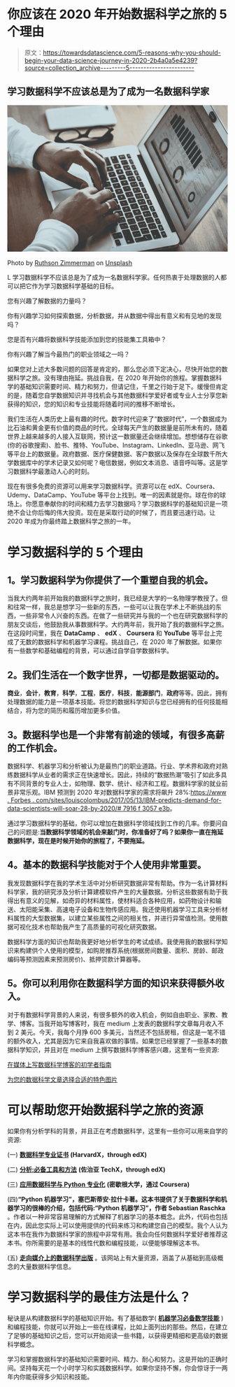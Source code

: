 # 你应该在 2020 年开始数据科学之旅的 5 个理由

> 原文：<https://towardsdatascience.com/5-reasons-why-you-should-begin-your-data-science-journey-in-2020-2b4a0a5e4239?source=collection_archive---------5----------------------->

## 学习数据科学不应该总是为了成为一名数据科学家

![](img/98300c92ce82ce4a228481c803868e13.png)

Photo by [Ruthson Zimmerman](https://unsplash.com/@ruthson_zimmerman?utm_source=medium&utm_medium=referral) on [Unsplash](https://unsplash.com?utm_source=medium&utm_medium=referral)

L 学习数据科学不应该总是为了成为一名数据科学家。任何热衷于处理数据的人都可以把它作为学习数据科学基础的目标。

您有兴趣了解数据的力量吗？

你有兴趣学习如何探索数据，分析数据，并从数据中得出有意义和有见地的发现吗？

您是否有兴趣将数据科学技能添加到您的技能集工具箱中？

你有兴趣了解当今最热门的职业领域之一吗？

如果您对上述大多数问题的回答是肯定的，那么您必须下定决心，尽快开始您的数据科学之旅。没有理由拖延。挑战自我，在 2020 年开始你的旅程。掌握数据科学的基础知识需要时间、精力和努力，但请记住，千里之行始于足下。缓慢但肯定的是，随着您自学数据知识并寻找机会与其他数据科学爱好者或专业人士分享您新获得的知识，您的知识和专业技能将随着时间的推移不断增长。

我们生活在人类历史上最有趣的时代。数字时代迎来了“数据时代”，一个数据成为比石油和黄金更有价值的商品的时代。全球每天产生的数据量是前所未有的，随着世界上越来越多的人接入互联网，预计这一数据量还会继续增加。想想储存在谷歌(你的谷歌搜索)、脸书、推特、YouTube、Instagram、LinkedIn、亚马逊、网飞等平台上的数据量。政府数据、医疗保健数据、客户数据以及保存在全球数千所大学数据库中的学术记录又如何呢？电信数据，例如文本消息、语音呼叫等。这是学习数据科学最激动人心的时刻。

现在有很多免费的资源可以用来学习数据科学。资源可以在 edX、Coursera、Udemy、DataCamp、YouTube 等平台上找到。唯一的因素就是你。球在你的球场上。你愿意奉献你的时间和精力去学习数据吗？学习数据科学的基础知识是一项绝不会让你后悔的伟大投资。现在是采取行动的时候了，而且要迅速行动。让 2020 年成为你最终踏上数据科学之旅的一年。

# 学习数据科学的 5 个理由

## **1。学习数据科学为你提供了一个重塑自我的机会。**

当我大约两年前开始我的数据科学之旅时，我已经是大学的一名物理学教授了。但和往常一样，我总是想学习一些新的东西，一些可以让我在学术上不断挑战的东西，一些非常令人兴奋的东西。在做了一些研究并与我的一个也在研究数据科学的朋友交谈后，他鼓励我从事数据科学。大约两年前，我开始了我的数据科学之旅。在这段时间里，我在 **DataCamp** 、 **edX** 、 **Coursera** 和 **YouTube** 等平台上完成了无数的数据科学和机器学习课程。挑战自己，在 2020 年了解数据。如果你有一些数学和基础编程的背景，可以通过自学自学数据科学。

## **2。我们生活在一个数字世界，一切都是数据驱动的。**

**商业**，**会计**，**教育**，**科学**，**工程**，**医疗**，**科技**，**能源部门**，**政府**等等。因此，拥有处理数据的能力是一项基本技能。将您的数据科学知识与您已经拥有的任何技能相结合，将为您的简历和履历增加更多价值。

## **3。数据科学也是一个非常有前途的领域，有很多高薪的工作机会。**

数据科学、机器学习和分析被认为是最热门的职业道路。行业、学术界和政府对熟练数据科学从业者的需求正在快速增长。因此，持续的“数据热潮”吸引了如此多具有不同背景的专业人士，如物理、数学、统计、经济和工程。数据科学家的就业前景非常乐观。IBM 预测到 2020 年对数据科学家的需求将飙升 28%:[https://www . Forbes . com/sites/louiscolombus/2017/05/13/IBM-predicts-demand-for-data-scientists-will-soar-28-by-2020/# 7916 f 3057 e3b](https://www.forbes.com/sites/louiscolumbus/2017/05/13/ibm-predicts-demand-for-data-scientists-will-soar-28-by-2020/#7916f3057e3b)。

通过学习数据科学的基础，你可以增加在数据科学领域找到工作的几率。你要问自己的问题是:**当数据科学领域的机会来敲门时，你准备好了吗？如果你一直在拖延数据科学，现在是时候开始你的旅程了，不要拖延。**

## **4。基本的数据科学技能对于个人使用非常重要。**

我发现数据科学在我的学术生活中对分析研究数据非常有帮助。作为一名计算材料科学家，我的研究涉及分析计算建模软件产生的大量数据。分析这些数据有助于我得出有意义的见解，如奇异的材料属性，使材料适合各种应用，如药物设计和输送、太阳能采集、高速电子设备和生物传感应用。我还使用机器学习工具来分析材料属性的大型数据集，以建立某些属性之间的相关性，并进行异常值检测。使用数据可视化技术也帮助我产生了高质量的可视化研究数据。

数据科学方面的知识也帮助我更好地分析学生的考试成绩。我使用我的数据科学知识来构建供个人使用的模型，如购房推荐系统(根据房间数量、面积、房龄、邮政编码等预测因素来预测房价)、抵押贷款计算器等。

## **5。你可以利用你在数据科学方面的知识来获得额外收入。**

对于有数据科学背景的人来说，有很多额外的收入机会，例如自由职业、家教、教学、博客。当我开始写博客时，我在 medium 上发表的数据科学文章每月收入不到 2 美元。今天，我每个月挣 600 多美元，当然还不包括房租，但这是一笔不错的额外收入，尤其是因为它来自我喜欢做的事情。如果您已经掌握了一些基本的数据科学知识，并且对在 medium 上撰写数据科学博客感兴趣，这里有一些资源:

[在媒体上写数据科学博客的初学者指南](https://medium.com/towards-artificial-intelligence/beginners-guide-to-writing-data-science-blogs-on-medium-a74774cf8f66)

[为您的数据科学文章选择合适的特色图片](https://medium.com/towards-artificial-intelligence/choose-the-right-featured-image-for-your-data-science-article-e101719600cf)

# **可以帮助您开始数据科学之旅的资源**

如果你有分析学科的背景，并且正在考虑数据科学，这里有一些你可以用来自学的资源:

(一) [**数据科学专业证书**](https://www.edx.org/professional-certificate/harvardx-data-science) **(HarvardX，through edX)**

(二) [**分析:必备工具和方法**](https://www.edx.org/micromasters/gtx-analytics-essential-tools-and-methods) **(佐治亚 TechX，through edX)**

(三) [**应用数据科学与 Python 专业化**](https://www.coursera.org/specializations/data-science-python) **(密歇根大学，通过 Coursera)**

(四)**“Python 机器学习”，塞巴斯蒂安·拉什卡著。**这本书提供了关于数据科学和机器学习的很棒的介绍，包括代码:**“Python 机器学习”，作者 Sebastian Raschka** 。作者以一种非常容易理解的方式解释了机器学习的基本概念。此外，代码也包括在内，因此您实际上可以使用提供的代码来练习和构建您自己的模型。我个人认为这本书在我作为数据科学家的旅程中非常有用。我会向任何数据科学爱好者推荐这本书。你所需要的是基本的线性代数和编程技能，以便能够理解这本书。

(五) [**走向媒介上的数据科学出版**](https://towardsdatascience.com/) 。该网站上有大量资源，涵盖了从基础到高级概念的大量数据科学信息。

# 学习数据科学的最佳方法是什么？

秘诀是从构建数据科学的基础知识开始。有了基础数学( [**机器学习必备数学技能**](https://medium.com/towards-artificial-intelligence/4-math-skills-for-machine-learning-12bfbc959c92) )和编程技能，你就可以开始上一些在线课程，比如上面列出的那些。然后，在建立了足够的基础知识之后，您可以开始阅读一些书籍，以获得更精细和更高级的数据科学概念。

学习和掌握数据科学的基础知识需要时间、精力、耐心和努力。这是开始的正确时间。坚持每天花一个小时学习和实践数据科学。如果你坚持不懈，你会惊讶于一两年内你能获得多少知识和技能。